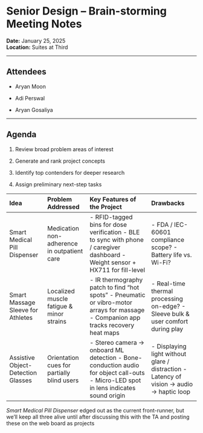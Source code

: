 # **Senior Design – Brain-storming Meeting Notes**

**Date:** January 25, 2025  
 **Location:** Suites at Third

---

## **Attendees**

* Aryan Moon

* Adi Perswal

* Aryan Gosaliya

---

## **Agenda**

1. Review broad problem areas of interest

2. Generate and rank project concepts

3. Identify top contenders for deeper research

4. Assign preliminary next-step tasks

| Idea | Problem Addressed | Key Features of the Project | Drawbacks |
| :---- | :---- | :---- | :---- |
| Smart Medical Pill Dispenser | Medication non-adherence in outpatient care | \- RFID-tagged bins for dose verification \- BLE to sync with phone / caregiver dashboard \- Weight sensor \+ HX711 for fill-level |  \- FDA / IEC-60601 compliance scope?  \- Battery life vs. Wi-Fi? |
| Smart Massage Sleeve for Athletes | Localized muscle fatigue & minor strains | \- IR thermography patch to find “hot spots” \- Pneumatic or vibro-motor arrays for massage \- Companion app tracks recovery heat maps |  \- Real-time thermal processing on-edge?  \- Sleeve bulk & user comfort during play |
| Assistive Object-Detection Glasses | Orientation cues for partially blind users | \- Stereo camera → onboard ML detection \- Bone-conduction audio for object call-outs \- Micro-LED spot in lens indicates sound origin |  \- Displaying light without glare / distraction  \- Latency of vision → audio → haptic loop |

*Smart Medical Pill Dispenser* edged out as the current front-runner, but we’ll keep all three alive until after discussing this with the TA and posting these on the web board as projects

